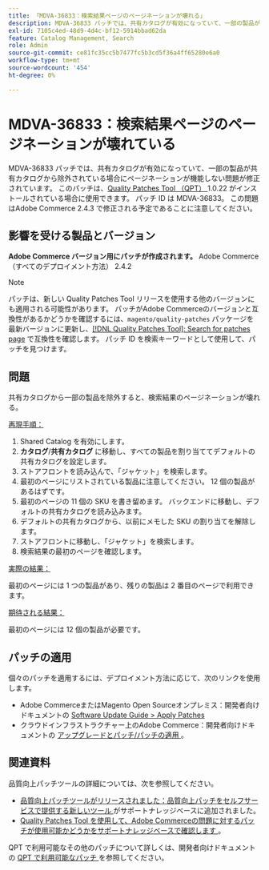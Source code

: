 ```yaml
---
title: 「MDVA-36833：検索結果ページのページネーションが壊れる」
description: MDVA-36833 パッチでは、共有カタログが有効になっていて、一部の製品が共有カタログから除外されている場合にページネーションが機能しない問題が修正されています。 このパッチは、[Quality Patches Tool （QPT） ] （/help/announcements/adobe-commerce-announcements/magento-quality-patches-released-new-tool-to-self-serve-quality-patches.md） 1.0.22 がインストールされている場合に利用できます。 パッチ ID は MDVA-36833。 この問題はAdobe Commerce 2.4.3 で修正される予定であることに注意してください。
exl-id: 7105c4ed-48d9-4d4c-bf12-5914bbad62da
feature: Catalog Management, Search
role: Admin
source-git-commit: ce81fc35cc5b7477fc5b3cd5f36a4ff65280e6a0
workflow-type: tm+mt
source-wordcount: '454'
ht-degree: 0%

---
```


# MDVA-36833：検索結果ページのページネーションが壊れている

MDVA-36833 パッチでは、共有カタログが有効になっていて、一部の製品が共有カタログから除外されている場合にページネーションが機能しない問題が修正されています。 このパッチは、[Quality Patches Tool （QPT） ](/help/announcements/adobe-commerce-announcements/magento-quality-patches-released-new-tool-to-self-serve-quality-patches.md)1.0.22 がインストールされている場合に使用できます。 パッチ ID は MDVA-36833。 この問題はAdobe Commerce 2.4.3 で修正される予定であることに注意してください。

## 影響を受ける製品とバージョン

**Adobe Commerce バージョン用にパッチが作成されます。** Adobe Commerce（すべてのデプロイメント方法） 2.4.2

>[!NOTE]
>
>パッチは、新しい Quality Patches Tool リリースを使用する他のバージョンにも適用される可能性があります。 パッチがAdobe Commerceのバージョンと互換性があるかどうかを確認するには、`magento/quality-patches` パッケージを最新バージョンに更新し、[[!DNL Quality Patches Tool]: Search for patches page](https://devdocs.magento.com/quality-patches/tool.html#patch-grid) で互換性を確認します。 パッチ ID を検索キーワードとして使用して、パッチを見つけます。

## 問題

共有カタログから一部の製品を除外すると、検索結果のページネーションが壊れる。

<u> 再現手順：</u>

1. Shared Catalog を有効にします。
1. **カタログ**/**共有カタログ** に移動し、すべての製品を割り当ててデフォルトの共有カタログを設定します。
1. ストアフロントを読み込んで、「ジャケット」を検索します。
1. 最初のページにリストされている製品に注意してください。 12 個の製品があるはずです。
1. 最初のページの 11 個の SKU を書き留めます。 バックエンドに移動し、デフォルトの共有カタログを読み込みます。
1. デフォルトの共有カタログから、以前にメモした SKU の割り当てを解除します。
1. ストアフロントに移動し、「ジャケット」を検索します。
1. 検索結果の最初のページを確認します。

<u> 実際の結果：</u>

最初のページには 1 つの製品があり、残りの製品は 2 番目のページで利用できます。

<u> 期待される結果：</u>

最初のページには 12 個の製品が必要です。

## パッチの適用

個々のパッチを適用するには、デプロイメント方法に応じて、次のリンクを使用します。

* Adobe CommerceまたはMagento Open Sourceオンプレミス：開発者向けドキュメントの [Software Update Guide > Apply Patches](https://devdocs.magento.com/guides/v2.4/comp-mgr/patching/mqp.html)
* クラウドインフラストラクチャー上のAdobe Commerce：開発者向けドキュメントの [ アップグレードとパッチ/パッチの適用 ](https://devdocs.magento.com/cloud/project/project-patch.html)。


## 関連資料

品質向上パッチツールの詳細については、次を参照してください。

* [ 品質向上パッチツールがリリースされました：品質向上パッチをセルフサービスで提供する新しいツール ](/help/announcements/adobe-commerce-announcements/magento-quality-patches-released-new-tool-to-self-serve-quality-patches.md) がサポートナレッジベースに追加されました。
* [Quality Patches Tool を使用して、Adobe Commerceの問題に対するパッチが使用可能かどうかをサポートナレッジベースで確認します ](/help/support-tools/patches-available-in-qpt-tool/check-patch-for-magento-issue-with-magento-quality-patches.md)。

QPT で利用可能なその他のパッチについて詳しくは、開発者向けドキュメントの [QPT で利用可能なパッチ ](https://devdocs.magento.com/quality-patches/tool.html#patch-grid) を参照してください。
